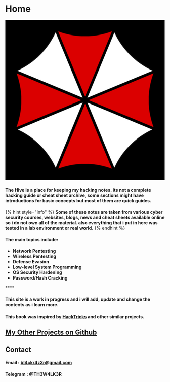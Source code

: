 # Home

![](.gitbook/assets/logo.png)

#### The Hive is a place for keeping my hacking notes. its not a complete hacking guide or cheat sheet archive, some sections might have introductions for basic concepts but most of them are quick guides.

{% hint style="info" %}
**Some of these notes are taken from various cyber security courses, websites, blogs, news and cheat sheets available online so i do not own all of the material. also everything  that i put in here was tested in a lab environment or real world.**
{% endhint %}

#### The main topics include:

* **Network Pentesting**
* **Wireless Pentesting**
* **Defense Evasion**
* **Low-level System Programming**
* **OS Security Hardening**
* **Password/Hash Cracking**

\*\*\*\*

#### This site is a work in progress and i will add, update and change the contents as i learn more.

#### This book was inspired by [HackTricks](https://book.hacktricks.xyz/) and other similar projects.

## [My Other Projects on Github](https://github.com/7h3w4lk3r)

## **Contact**

####  Email : bl4ckr4z3r@gmail.com 

####  Telegram : @TH3W4LK3R

